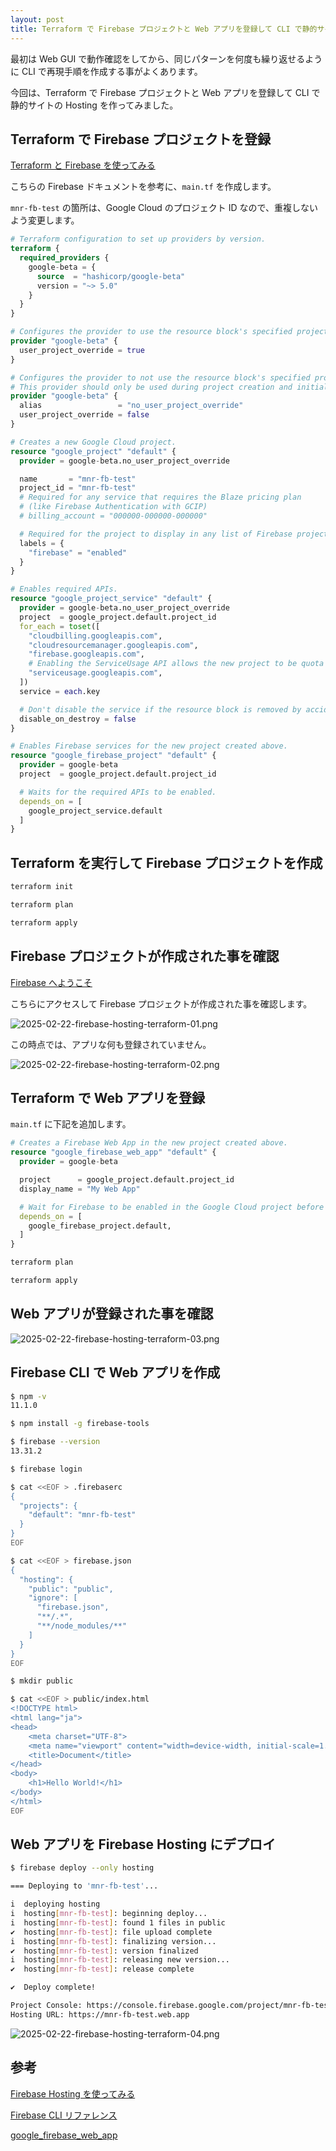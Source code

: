 ```yaml
---
layout: post
title: Terraform で Firebase プロジェクトと Web アプリを登録して CLI で静的サイトの Hosting を作ってみた
---
```


最初は Web GUI で動作確認をしてから、同じパターンを何度も繰り返せるように CLI で再現手順を作成する事がよくあります。

今回は、Terraform で Firebase プロジェクトと Web アプリを登録して CLI で静的サイトの Hosting を作ってみました。

## Terraform で Firebase プロジェクトを登録

[Terraform と Firebase を使ってみる](https://firebase.google.com/docs/projects/terraform/get-started?hl=ja#general-workflow-terraform-and-firebase)

こちらの Firebase ドキュメントを参考に、`main.tf` を作成します。

`mnr-fb-test` の箇所は、Google Cloud のプロジェクト ID なので、重複しないよう変更します。

```terraform
# Terraform configuration to set up providers by version.
terraform {
  required_providers {
    google-beta = {
      source  = "hashicorp/google-beta"
      version = "~> 5.0"
    }
  }
}

# Configures the provider to use the resource block's specified project for quota checks.
provider "google-beta" {
  user_project_override = true
}

# Configures the provider to not use the resource block's specified project for quota checks.
# This provider should only be used during project creation and initializing services.
provider "google-beta" {
  alias                 = "no_user_project_override"
  user_project_override = false
}

# Creates a new Google Cloud project.
resource "google_project" "default" {
  provider = google-beta.no_user_project_override

  name       = "mnr-fb-test"
  project_id = "mnr-fb-test"
  # Required for any service that requires the Blaze pricing plan
  # (like Firebase Authentication with GCIP)
  # billing_account = "000000-000000-000000"

  # Required for the project to display in any list of Firebase projects.
  labels = {
    "firebase" = "enabled"
  }
}

# Enables required APIs.
resource "google_project_service" "default" {
  provider = google-beta.no_user_project_override
  project  = google_project.default.project_id
  for_each = toset([
    "cloudbilling.googleapis.com",
    "cloudresourcemanager.googleapis.com",
    "firebase.googleapis.com",
    # Enabling the ServiceUsage API allows the new project to be quota checked from now on.
    "serviceusage.googleapis.com",
  ])
  service = each.key

  # Don't disable the service if the resource block is removed by accident.
  disable_on_destroy = false
}

# Enables Firebase services for the new project created above.
resource "google_firebase_project" "default" {
  provider = google-beta
  project  = google_project.default.project_id

  # Waits for the required APIs to be enabled.
  depends_on = [
    google_project_service.default
  ]
}
```

## Terraform を実行して Firebase プロジェクトを作成

```bash
terraform init

terraform plan

terraform apply
```

## Firebase プロジェクトが作成された事を確認

[Firebase へようこそ](https://console.firebase.google.com/)

こちらにアクセスして Firebase プロジェクトが作成された事を確認します。

![2025-02-22-firebase-hosting-terraform-01.png](/assets/img/2025-02-22-firebase-hosting-terraform-01.png)

この時点では、アプリな何も登録されていません。

![2025-02-22-firebase-hosting-terraform-02.png](/assets/img/2025-02-22-firebase-hosting-terraform-02.png)

## Terraform で Web アプリを登録

`main.tf` に下記を追加します。

```terraform
# Creates a Firebase Web App in the new project created above.
resource "google_firebase_web_app" "default" {
  provider = google-beta

  project      = google_project.default.project_id
  display_name = "My Web App"

  # Wait for Firebase to be enabled in the Google Cloud project before creating this App.
  depends_on = [
    google_firebase_project.default,
  ]
}
```

```bash
terraform plan

terraform apply
```

## Web アプリが登録された事を確認

![2025-02-22-firebase-hosting-terraform-03.png](/assets/img/2025-02-22-firebase-hosting-terraform-03.png)

## Firebase CLI で Web アプリを作成

```bash
$ npm -v
11.1.0

$ npm install -g firebase-tools

$ firebase --version
13.31.2

$ firebase login

$ cat <<EOF > .firebaserc
{
  "projects": {
    "default": "mnr-fb-test"
  }
}
EOF

$ cat <<EOF > firebase.json
{
  "hosting": {
    "public": "public",
    "ignore": [
      "firebase.json",
      "**/.*",
      "**/node_modules/**"
    ]
  }
}
EOF

$ mkdir public

$ cat <<EOF > public/index.html
<!DOCTYPE html>
<html lang="ja">
<head>
    <meta charset="UTF-8">
    <meta name="viewport" content="width=device-width, initial-scale=1.0">
    <title>Document</title>
</head>
<body>
    <h1>Hello World!</h1>
</body>
</html>
EOF
```

## Web アプリを Firebase Hosting にデプロイ

```bash
$ firebase deploy --only hosting

=== Deploying to 'mnr-fb-test'...

i  deploying hosting
i  hosting[mnr-fb-test]: beginning deploy...
i  hosting[mnr-fb-test]: found 1 files in public
✔  hosting[mnr-fb-test]: file upload complete
i  hosting[mnr-fb-test]: finalizing version...
✔  hosting[mnr-fb-test]: version finalized
i  hosting[mnr-fb-test]: releasing new version...
✔  hosting[mnr-fb-test]: release complete

✔  Deploy complete!

Project Console: https://console.firebase.google.com/project/mnr-fb-test/overview
Hosting URL: https://mnr-fb-test.web.app
```

![2025-02-22-firebase-hosting-terraform-04.png](/assets/img/2025-02-22-firebase-hosting-terraform-04.png)

## 参考

[Firebase Hosting を使ってみる](https://firebase.google.com/docs/hosting/quickstart?hl=ja)

[Firebase CLI リファレンス](https://firebase.google.com/docs/cli?hl=ja)

[google_firebase_web_app](https://registry.terraform.io/providers/hashicorp/google/latest/docs/resources/firebase_web_app)

